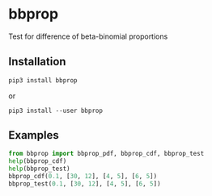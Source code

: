 # bbprop
Test for difference of beta-binomial proportions

## Installation

```sh
pip3 install bbprop
```
or
```
pip3 install --user bbprop
```

## Examples

```python
from bbprop import bbprop_pdf, bbprop_cdf, bbprop_test
help(bbprop_cdf)
help(bbprop_test)
bbprop_cdf(0.1, [30, 12], [4, 5], [6, 5])
bbprop_test(0.1, [30, 12], [4, 5], [6, 5])
```
